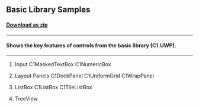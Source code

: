## Basic Library Samples
#### [Download as zip](https://grapecity.github.io/DownGit/#/home?url=https://github.com/GrapeCity/ComponentOne-UWP-Samples/tree/master/C1.UWP/CS/BasicLibrarySamples)
____
#### Shows the key features of controls from the basic library (C1.UWP).
____
1) Input
   C1MaskedTextBox
   C1NumericBox

2) Layout Panels
   C1DockPanel
   C1UniformGrid
   C1WrapPanel

3) ListBox
   C1ListBox
   C1TileListBox

4) TreeView
